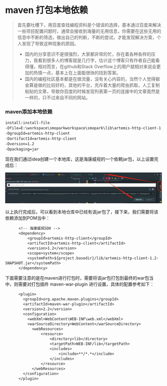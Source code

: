 # maven 打包本地依赖

> 首先要吐槽下，用百度查找编程资料是个错误的选择，基本通过百度来解决一些项目配置问题时，通常会接收到海量的无用信息，你需要在这些无用的信息中不断的筛选，做出自己的判断，不断的尝试，才能发现解决方案，个人发现了导致这种现象的原因。
>
> * 国内的分享意识不是很强烈，大家都非常的忙，存在着各种各样的压力，我看到很多人的博客就是几行字，估计这个博客只有作者自己能看得懂，相对而言，在github和Stack Overflow上的用户就相对来说会更加的热情一点，基本上在上面能很快的找到答案。
> * 国内的编程社区基本都是在做流量，没有关心内容的，当然个人觉得掘金算是做的比较好的，其他的平台，充斥着大量的爬虫抓取，人工复制粘贴的文章，导致你百度的时候发现列表第一页的连接中的文章竟然是一样的，只不过来自不同的网站。

### maven添加本地依赖

```bash
install:install-file   
-Dfile=E:\workspace\smoparkworkspace\smopark\lib\artemis-http-client-1.2-SNAPSHOT.jar  
-DgroupId=artemis-http-client  
-DartifactId=artemis-http-client  
-Dversion=1.2  
-Dpackaging=jar
```

现在我们通过idea创建一个本地库，这是海康威视的一个依赖jar包，以上设置完成后：

![](../.gitbook/assets/image%20%282%29.png)

以上执行完成后，可以看到本地仓库中已经有该jar包了，接下来，我们需要将该依赖添加到POM当中：

```markup
	  <!-- 海康威视SDK -->
	  <dependency>
		  <groupId>artemis-http-client</groupId>
		  <artifactId>artemis-http-client</artifactId>
		  <version>1.2</version>
		  <scope>system</scope>
		  <systemPath>${project.basedir}/lib/artemis-http-client-1.2-SNAPSHOT.jar</systemPath>
	  </dependency>
```

下面需要注意的是在maven进行打包时，需要将该jar包打包到最终的war包当中，则需要对打包插件 maven-war-plugin 进行设置，具体的配置参考如下：

```markup
      <plugin>
        <groupId>org.apache.maven.plugins</groupId>
        <artifactId>maven-war-plugin</artifactId>
        <version>2.2</version>
        <configuration>
          <webXml>WebContent\WEB-INF\web.xml</webXml>
          <warSourceDirectory>WebContent</warSourceDirectory>
			<webResources>
				<resource>
					<directory>lib</directory>
					<targetPath>WEB-INF/lib</targetPath>
					<includes>
						<include>**/*.*</include>
					</includes>
				</resource>
			</webResources>
        </configuration>
      </plugin>
```

